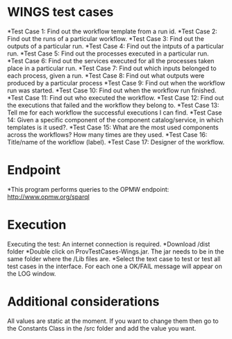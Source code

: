 WINGS test cases
=================
*Test Case 1: Find out the workflow template from a run id.
*Test Case 2: Find out the runs of a particular workflow.
*Test Case 3: Find out the outputs of a particular run.
*Test Case 4: Find out the intputs of a particular run.
*Test Case 5: Find out the processes executed in a particular run.
*Test Case 6: Find out the services executed for all the processes taken place in a particular run.
*Test Case 7: Find out which inputs belonged to each process, given a run.
*Test Case 8: Find out what outputs were produced by a particular process
*Test Case 9: Find out when the workflow run was started.
*Test Case 10: Find out when the workflow run finished.
*Test Case 11: Find out who executed the workflow.
*Test Case 12: Find out the executions that failed and the workflow they belong to.
*Test Case 13: Tell me for each workflow the successful executions I can find.
*Test Case 14: Given a specific component of the component catalog/service, in which templates is it used?.
*Test Case 15: What are the most used components across the workflows? How many times are they used.
*Test Case 16: Title/name of the workflow (label).
*Test Case 17: Designer of the workflow.

Endpoint
========
*This program performs queries to the OPMW endpoint: http://www.opmw.org/sparql

Execution
=========
Executing the test: An internet connection is required.
*Download /dist folder
*Double click on ProvTestCases-Wings.jar. The jar needs to be in the same folder where the /Lib files are.
*Select the text case to test or test all test cases in the interface. For each one a OK/FAIL message will appear
on the LOG window. 

Additional considerations
==========
All values are static at the moment. If you want to change them then go to the Constants Class
in the /src folder and add the value you want.

